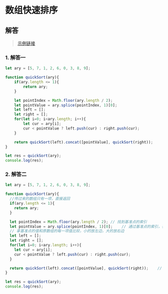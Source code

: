 # 数组快速排序
<ClientOnly>
  <Valine></Valine>
</ClientOnly>

## 解答
> [示例链接](http://zmx2321.github.io/blog_code/algorithm/other/algorithm-base/arr_paixu/)

### 1. 解答一
```js
let ary = [5, 7, 1, 2, 6, 0, 3, 8, 9];

function quickSort(ary){
	if(ary.length <= 1){
		return ary;
	}

	let pointIndex = Math.floor(ary.length / 2);
	let pointValue = ary.splice(pointIndex, 1)[0];
	let left = [];
	let right = [];
	for(let i=0; i<ary.length; i++){
		let cur = ary[i];
		cur < pointValue ? left.push(cur) : right.push(cur);
	}

	return quickSort(left).concat([pointValue], quickSort(right));
}

let res = quickSort(ary);
console.log(res);
```

### 2. 解答二
```js
let ary = [5, 7, 1, 2, 6, 0, 3, 8, 9];

function quickSort(ary){
  //传过来的数组只有一项，直接返回
  if(ary.length <= 1){
    return ary;
  }

  let pointIndex = Math.floor(ary.length / 2); // 找到基准点的索引
  let pointValue = ary.splice(pointIndex, 1)[0];	// 通过基准点的索引，在原数组中删除，并获取其值
  // 拿基准点的值和原数组的每一项值比较，小的放左边，大的放右边
  let left = [];
  let right = [];
  for(let i=0; i<ary.length; i++){
    let cur = ary[i];
    cur < pointValue ? left.push(cur) : right.push(cur);
  }

  return quickSort(left).concat([pointValue], quickSort(right));	// 递归	//concat拼接数组（左边排序好的数组，加中间，加右边排序好的数组）
}

let res = quickSort(ary);
console.log(res);
```
